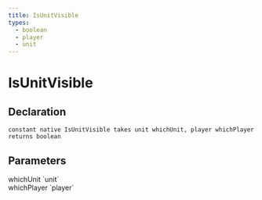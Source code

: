 ```yaml
---
title: IsUnitVisible
types:
  - boolean
  - player
  - unit
---
```


# IsUnitVisible

## Declaration

```
constant native IsUnitVisible takes unit whichUnit, player whichPlayer returns boolean
```

## Parameters
<dl>
  <dt>whichUnit `unit`</dt>
  <dd></dd>

  <dt>whichPlayer `player`</dt>
  <dd></dd>
</dl>